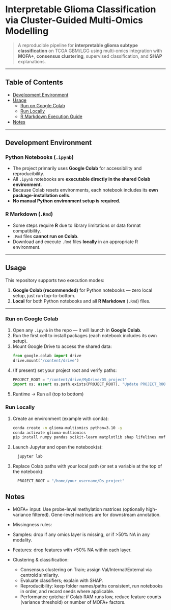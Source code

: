 # Interpretable Glioma Classification via Cluster-Guided Multi-Omics Modelling

> A reproducible pipeline for **interpretable glioma subtype classification** on TCGA GBM/LGG using multi-omics integration with **MOFA+**, **consensus clustering**, supervised classification, and **SHAP** explanations.

---

## Table of Contents
- [Development Environment](#development-environment)
- [Usage](#usage)
  - [Run on Google Colab](#run-on-google-colab)
  - [Run Locally](#run-locally)
  - [R Markdown Execution Guide](#r-markdown-execution-guide)
- [Notes](#notes)

---

## Development Environment

### Python Notebooks (`.ipynb`)
- The project primarily uses **Google Colab** for accessibility and reproducibility.
- All `.ipynb` notebooks are **executable directly in the shared Colab environment**.
- Because Colab resets environments, each notebook includes its **own package-installation cells**.
- **No manual Python environment setup is required.**

### R Markdown (`.Rmd`)
- Some steps require **R** due to library limitations or data format compatibility.
- `.Rmd` files **cannot run on Colab**.
- Download and execute `.Rmd` files **locally** in an appropriate R environment.

---

## Usage

This repository supports two execution modes:

1) **Google Colab (recommended)** for Python notebooks — zero local setup, just run top-to-bottom.  
2) **Local** for both Python notebooks and all **R Markdown** (`.Rmd`) files.

---

### Run on Google Colab

1. Open any `.ipynb` in the repo — it will launch in **Google Colab**.
2. Run the first cell to install packages (each notebook includes its own setup).
3. Mount Google Drive to access the shared data:
   ```python
   from google.colab import drive
   drive.mount('/content/drive')
4. (If present) set your project root and verify paths:
   ```python
   PROJECT_ROOT = "/content/drive/MyDrive/DS_project"
   import os; assert os.path.exists(PROJECT_ROOT), "Update PROJECT_ROOT to your Drive path."
5. Runtime → Run all (top to bottom)

### Run Locally

1. Create an environment (example with conda):
   ```bash
   conda create -n glioma-multiomics python=3.10 -y
   conda activate glioma-multiomics
   pip install numpy pandas scikit-learn matplotlib shap lifelines mofapy2 jupyter

   
2. Launch Jupyter and open the notebook(s):
   ```python
     jupyter lab
3. Replace Colab paths with your local path (or set a variable at the top of the notebook):
   ```python
     PROJECT_ROOT = "/home/your_username/Ds_project"

## Notes

- MOFA+ input: Use probe-level methylation matrices (optionally high-variance filtered). Gene-level matrices are for downstream annotation.
- Missingness rules:
-   Samples: drop if any omics layer is missing, or if >50% NA in any modality.
-   Features: drop features with >50% NA within each layer.

- Clustering & classification:
  - Consensus clustering on Train; assign Val/Internal/External via centroid similarity.
  - Evaluate classifiers; explain with SHAP.
  - Reproducibility: keep folder names/paths consistent, run notebooks in order, and record seeds where applicable.
  - Performance gotcha: if Colab RAM runs low, reduce feature counts (variance threshold) or number of MOFA+ factors.

